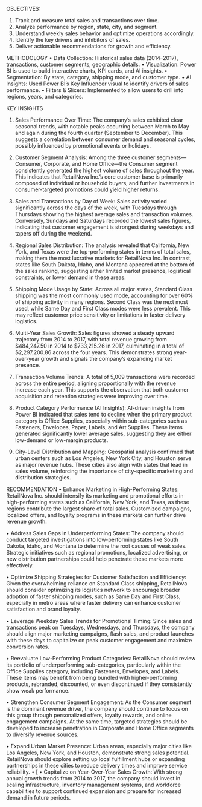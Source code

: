 OBJECTIVES:
1.	Track and measure total sales and transactions over time.
2.	Analyze performance by region, state, city, and segment.
3.	Understand weekly sales behavior and optimize operations accordingly.
4.	Identify the key drivers and inhibitors of sales.
5.	Deliver actionable recommendations for growth and efficiency.
   
METHODOLOGY
•	Data Collection: Historical sales data (2014–2017), transactions, customer segments, geographic details.
•	Visualization: Power BI is used to build interactive charts, KPI cards, and AI insights.
•	Segmentation: By state, category, shipping mode, and customer type.
•	AI Insights: Used Power BI’s Key Influencer visual to identify drivers of sales performance.
•	Filters & Slicers: Implemented to allow users to drill into regions, years, and categories.

KEY INSIGHTS
1.	Sales Performance Over Time: The company’s sales exhibited clear seasonal trends, with notable peaks occurring between March to May and again during the fourth quarter (September to December). This suggests a correlation between consumer demand and seasonal cycles, possibly influenced by promotional events or holidays.

2.	Customer Segment Analysis: Among the three customer segments—Consumer, Corporate, and Home Office—the Consumer segment consistently generated the highest volume of sales throughout the year. This indicates that RetailNova Inc.’s core customer base is primarily composed of individual or household buyers, and further investments in consumer-targeted promotions could yield higher returns.

3.	Sales and Transactions by Day of Week: Sales activity varied significantly across the days of the week, with Tuesdays through Thursdays showing the highest average sales and transaction volumes. Conversely, Sundays and Saturdays recorded the lowest sales figures, indicating that customer engagement is strongest during weekdays and tapers off during the weekend.

4.	Regional Sales Distribution: The analysis revealed that California, New York, and Texas were the top-performing states in terms of total sales, making them the most lucrative markets for RetailNova Inc. In contrast, states like South Dakota, Idaho, and Montana appeared at the bottom of the sales ranking, suggesting either limited market presence, logistical constraints, or lower demand in these areas.


5.	Shipping Mode Usage by State: Across all major states, Standard Class shipping was the most commonly used mode, accounting for over 60% of shipping activity in many regions. Second Class was the next most used, while Same Day and First Class modes were less prevalent. This may reflect customer price sensitivity or limitations in faster delivery logistics.

6.	Multi-Year Sales Growth: Sales figures showed a steady upward trajectory from 2014 to 2017, with total revenue growing from $484,247.50 in 2014 to $733,215.26 in 2017, culminating in a total of $2,297,200.86 across the four years. This demonstrates strong year-over-year growth and signals the company’s expanding market presence.


7.	Transaction Volume Trends: A total of 5,009 transactions were recorded across the entire period, aligning proportionally with the revenue increase each year. This supports the observation that both customer acquisition and retention strategies were improving over time.

8.	Product Category Performance (AI Insights): AI-driven insights from Power BI indicated that sales tend to decline when the primary product category is Office Supplies, especially within sub-categories such as Fasteners, Envelopes, Paper, Labels, and Art Supplies. These items generated significantly lower average sales, suggesting they are either low-demand or low-margin products.


9.	City-Level Distribution and Mapping: Geospatial analysis confirmed that urban centers such as Los Angeles, New York City, and Houston serve as major revenue hubs. These cities also align with states that lead in sales volume, reinforcing the importance of city-specific marketing and distribution strategies.



RECOMMENDATION
•	Enhance Marketing in High-Performing States: RetailNova Inc. should intensify its marketing and promotional efforts in high-performing states such as California, New York, and Texas, as these regions contribute the largest share of total sales. Customized campaigns, localized offers, and loyalty programs in these markets can further drive revenue growth.

•	Address Sales Gaps in Underperforming States: The company should conduct targeted investigations into low-performing states like South Dakota, Idaho, and Montana to determine the root causes of weak sales. Strategic initiatives such as regional promotions, localized advertising, or new distribution partnerships could help penetrate these markets more effectively.

•	Optimize Shipping Strategies for Customer Satisfaction and Efficiency: Given the overwhelming reliance on Standard Class shipping, RetailNova should consider optimizing its logistics network to encourage broader adoption of faster shipping modes, such as Same Day and First Class, especially in metro areas where faster delivery can enhance customer satisfaction and brand loyalty.

•	Leverage Weekday Sales Trends for Promotional Timing: Since sales and transactions peak on Tuesdays, Wednesdays, and Thursdays, the company should align major marketing campaigns, flash sales, and product launches with these days to capitalize on peak customer engagement and maximize conversion rates.

•	Reevaluate Low-Performing Product Categories: RetailNova should review its portfolio of underperforming sub-categories, particularly within the Office Supplies category, including Fasteners, Envelopes, and Labels. These items may benefit from being bundled with higher-performing products, rebranded, discounted, or even discontinued if they consistently show weak performance.

•	Strengthen Consumer Segment Engagement: As the Consumer segment is the dominant revenue driver, the company should continue to focus on this group through personalized offers, loyalty rewards, and online engagement campaigns. At the same time, targeted strategies should be developed to increase penetration in Corporate and Home Office segments to diversify revenue sources.

•	Expand Urban Market Presence: Urban areas, especially major cities like Los Angeles, New York, and Houston, demonstrate strong sales potential. RetailNova should explore setting up local fulfillment hubs or expanding partnerships in these cities to reduce delivery times and improve service reliability.
•	[
•	Capitalize on Year-Over-Year Sales Growth: With strong annual growth trends from 2014 to 2017, the company should invest in scaling infrastructure, inventory management systems, and workforce capabilities to support continued expansion and prepare for increased demand in future periods.
